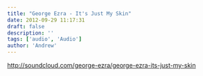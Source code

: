 ```yaml
---
title: "George Ezra - It's Just My Skin"
date: 2012-09-29 11:17:31
draft: false
description: ''
tags: ['audio', 'Audio']
author: 'Andrew'
---
```


http://soundcloud.com/george-ezra/george-ezra-its-just-my-skin
